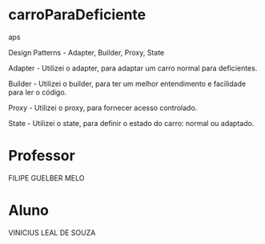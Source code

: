 # carroParaDeficiente
aps

Design Patterns - Adapter, Builder, Proxy, State

Adapter - Utilizei o adapter, para adaptar um carro normal para deficientes.

Builder - Utilizei o builder, para ter um melhor entendimento e facilidade para ler o código.

Proxy - Utilizei o proxy, para fornecer acesso controlado.

State - Utilizei o state, para definir o estado do carro: normal ou adaptado.

# Professor
FILIPE GUELBER MELO

# Aluno
VINICIUS LEAL DE SOUZA
